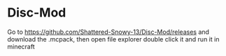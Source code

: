 # Disc-Mod

Go to https://github.com/Shattered-Snowy-13/Disc-Mod/releases and download the .mcpack, then open file explorer double click it and run it in minecraft
